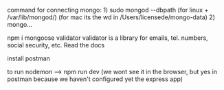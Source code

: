 command for connecting mongo:
    1) sudo mongod --dbpath (for linux + /var/lib/mongod/) (for mac its the wd in /Users/licensede/mongo-data)
    2) mongo...

npm i mongoose validator 
    validator is a library for emails, tel. numbers, social security, etc. Read the docs

install postman

to run nodemon --> npm run dev (we wont see it in the browser, but yes in postman because we haven't configured yet the express app)